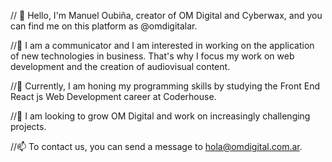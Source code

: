 // 👋 Hello, I'm Manuel Oubiña, creator of OM Digital and Cyberwax, and you can find me on this platform as @omdigitalar.

//👀 I am a communicator and I am interested in working on the application of new technologies in business. That's why I focus my work on web development and the creation of audiovisual content.

//🌱 Currently, I am honing my programming skills by studying the Front End React js Web Development career at Coderhouse.

//💞️ I am looking to grow OM Digital and work on increasingly challenging projects.

//📫 To contact us, you can send a message to hola@omdigital.com.ar.

